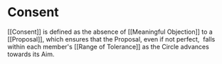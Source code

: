 # Consent

[[Consent]] is defined as the absence of [[Meaningful Objection]] to a [[Proposal]], which ensures that the Proposal, even if not perfect,  falls within each member's [[Range of Tolerance]] as the Circle advances towards its Aim.

